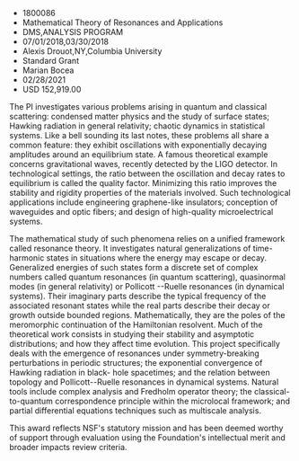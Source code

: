 
* 1800086
* Mathematical Theory of Resonances and Applications
* DMS,ANALYSIS PROGRAM
* 07/01/2018,03/30/2018
* Alexis Drouot,NY,Columbia University
* Standard Grant
* Marian Bocea
* 02/28/2021
* USD 152,919.00

The PI investigates various problems arising in quantum and classical
scattering: condensed matter physics and the study of surface states; Hawking
radiation in general relativity; chaotic dynamics in statistical systems. Like a
bell sounding its last notes, these problems all share a common feature: they
exhibit oscillations with exponentially decaying amplitudes around an
equilibrium state. A famous theoretical example concerns gravitational waves,
recently detected by the LIGO detector. In technological settings, the ratio
between the oscillation and decay rates to equilibrium is called the quality
factor. Minimizing this ratio improves the stability and rigidity properties of
the materials involved. Such technological applications include engineering
graphene-like insulators; conception of waveguides and optic fibers; and design
of high-quality microelectrical systems.

The mathematical study of such phenomena relies on a unified framework called
resonance theory. It investigates natural generalizations of time-harmonic
states in situations where the energy may escape or decay. Generalized energies
of such states form a discrete set of complex numbers called quantum resonances
(in quantum scattering), quasinormal modes (in general relativity) or Pollicott
--Ruelle resonances (in dynamical systems). Their imaginary parts describe the
typical frequency of the associated resonant states while the real parts
describe their decay or growth outside bounded regions. Mathematically, they are
the poles of the meromorphic continuation of the Hamiltonian resolvent. Much of
the theoretical work consists in studying their stability and asymptotic
distributions; and how they affect time evolution. This project specifically
deals with the emergence of resonances under symmetry-breaking perturbations in
periodic structures; the exponential convergence of Hawking radiation in black-
hole spacetimes; and the relation between topology and Pollicott--Ruelle
resonances in dynamical systems. Natural tools include complex analysis and
Fredholm operator theory; the classical-to-quantum correspondence principle
within the microlocal framework; and partial differential equations techniques
such as multiscale analysis.

This award reflects NSF's statutory mission and has been deemed worthy of
support through evaluation using the Foundation's intellectual merit and broader
impacts review criteria.
